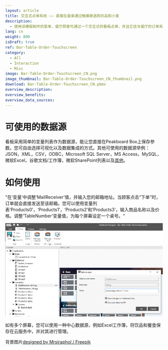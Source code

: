 ```yaml
---
layout: article
title: 交互式点单系统 —— 直接在餐桌通过触摸屏选购饮品和小食
description: 
  - 使用该模板制作的菜单，餐厅顾客可通过一个交互式的看板点单，并且它还与餐厅的订单系统相连。您还可以接入其他服务，创建一个便捷的在线或POS订单系统。订单直接通过邮件发出。随时更改或调整饮品、餐食和价格，非常方便。只需一台显示器，即可轻松开始。
lang: cn
weight: 800
isDraft: true
ref: Bar-Table-Order-Touchscreen
category:
  - All
  - Interaction
  - Misc
image: Bar-Table-Order-Touchscreen_CN.png
image_thumbnail: Bar-Table-Order-Touchscreen_CN_thumbnail.png
download: Bar-Table-Order-Touchscreen_CN.pbmx
overview_description:
overview_benefits:
overview_data_sources:
---
```


# 可使用的数据源

看板采用简单的变量列表作为数据源，能让您直接在Peakboard Box上保存参数。您可自由选择可视化以及数据集成的方式。其他可使用的数据源举例：JSON，XML，CSV，ODBC，Microsoft SQL Server，MS Access，MySQL，微软Excel，谷歌文档/工作簿，微软SharePoint列表以及[其他](https://peakboard.com/en/data-connections/)。

# 如何使用

"在‘变量’中调整‘MailReceiver’值，并输入您的邮箱地址。当顾客点击“下单”时，订单就会直接发送至该邮箱。您可以使用变量列表‘Products0’，‘Products1’，‘Products2’和‘Products3’，输入商品名称以及价格。调整‘TableNumber’变量值，为每个屏幕设定一个桌号。“

![](img/change-email-variable.png)

如有多个屏幕，您可以使用一种中心数据源，例如Excel工作簿，将饮品和餐食保存在云服务中，并对其进行管理。

背景图片[designed by Mrsiraphol / Freepik](http://www.freepik.com)
